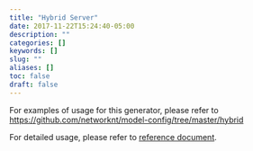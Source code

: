 ```yaml
---
title: "Hybrid Server"
date: 2017-11-22T15:24:40-05:00
description: ""
categories: []
keywords: []
slug: ""
aliases: []
toc: false
draft: false
---
```


For examples of usage for this generator, please refer to https://github.com/networknt/model-config/tree/master/hybrid

For detailed usage, please refer to [reference document][].

[reference document]: /tool/light-codegen/hybrid-server/
